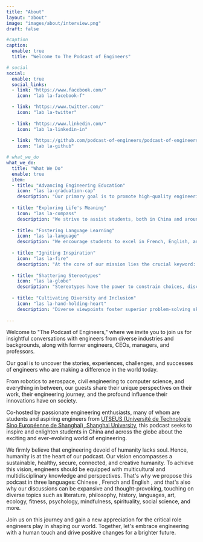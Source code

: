 ```yaml
---
title: "About"
layout: "about"
image: "images/about/interview.png"
draft: false

#caption
caption:
  enable: true
  title: "Welcome to The Podcast of Engineers"

# social
social:
  enable: true
  social_links:
  - link: "https://www.facebook.com/"
    icon: "lab la-facebook-f"

  - link: "https://www.twitter.com/"
    icon: "lab la-twitter"
    
  - link: "https://www.linkedin.com/"
    icon: "lab la-linkedin-in"
    
  - link: "https://github.com/podcast-of-engineers/podcast-of-engineers.github.io"
    icon: "lab la-github"

# what_we_do
what_we_do:
  title: "What We Do"
  enable: true
  item:
  - title: "Advancing Engineering Education"
    icon: "las la-graduation-cap"
    description: "Our primary goal is to promote high-quality engineering education. We are committed to providing valuable insights, advice, and resources to engineers and aspiring engineers to support their educational journey."
    
  - title: "Exploring Life's Meaning"
    icon: "las la-compass"
    description: "We strive to assist students, both in China and around the world, in gaining a deeper understanding of how to navigate university life, establish fulfilling careers, and lead meaningful lives. Our discussions aim to provide guidance and inspiration for life's various facets."
    
  - title: "Fostering Language Learning"
    icon: "las la-language"
    description: "We encourage students to excel in French, English, and Chinese language learning. Our diverse cohosting team finds joy in language, and we aim to make language learning an enjoyable and enriching experience for our audience."
 
  - title: "Igniting Inspiration"
    icon: "las la-fire"
    description: "At the core of our mission lies the crucial keyword: \"Inspiration.\" We aspire to ignite the spark of inspiration in our listeners. Through compelling stories and discussions, we aim to motivate and empower students, leaving them inspired and enthusiastic about their journeys ahead."
 
  - title: "Shattering Stereotypes"
    icon: "las la-globe"
    description: "Stereotypes have the power to constrain choices, discourage learning, and stifle innovation. By dismantling these preconceptions, our aim is to cultivate an inclusive and equitable environment that encourages all individuals to explore engineering careers and contribute innovatively to the field."
 
  - title: "Cultivating Diversity and Inclusion"
    icon: "las la-hand-holding-heart"
    description: "Diverse viewpoints foster superior problem-solving skills, fuel innovative thinking, and nurture a more inclusive professional landscape. Our aspiration is to transform engineering into a more inclusive and diverse domain, welcoming individuals from all backgrounds to participate wholeheartedly."
 
---
```


Welcome to "The Podcast of Engineers," where we invite you to join us for insightful conversations with engineers from diverse industries and backgrounds, along with former engineers, CEOs, managers, and professors.

Our goal is to uncover the stories, experiences, challenges, and successes of engineers who are making a difference in the world today. 

From robotics to aerospace, civil engineering to computer science, and everything in between, our guests share their unique perspectives on their work, their engineering journey, and the profound influence their innovations have on society.

Co-hosted by passionate engineering enthusiasts, many of whom are students and aspiring engineers from [UTSEUS (Université de Technologie Sino Européenne de Shanghai), Shanghai University](https://utseus.shu.edu.cn/en.htm), this podcast seeks to inspire and enlighten students in China and across the globe about the exciting and ever-evolving world of engineering. 

We firmly believe that engineering devoid of humanity lacks soul. Hence, humanity is at the heart of our podcast. Our vision encompasses a sustainable, healthy, secure, connected, and creative humanity. To achieve this vision, engineers should be equipped with multicultural and multidisciplinary knowledge and perspectives. That's why we propose this podcast in three languages: Chinese <iconify-icon icon="twemoji:flag-for-flag-china" style="scale:1.0"></iconify-icon>, French <iconify-icon icon="twemoji:flag-for-flag-france" style="scale:1.0"></iconify-icon>  and English <iconify-icon icon="twemoji:flag-united-states" style="scale:1.0"></iconify-icon> <iconify-icon icon="twemoji:flag-united-kingdom"></iconify-icon>, and that's also why our discussions can be expansive and thought-provoking, touching on diverse topics such as literature, philosophy, history, languages, art, ecology, fitness, psychology, mindfulness, spirituality, social science, and more.

Join us on this journey and gain a new appreciation for the critical role engineers play in shaping our world. Together, let's embrace engineering with a human touch and drive positive changes for a brighter future.
